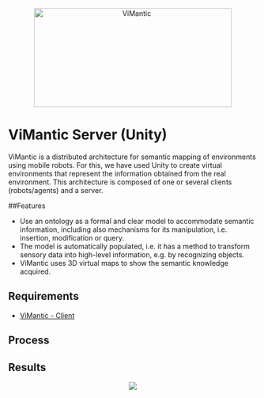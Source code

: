 <div align="center">
  <img src="https://github.com/DavidFernandezChaves/ViMantic-Unity3DNode/blob/master/Resources/Vimantic.gif?raw=true" alt="ViMantic" width="400" height="200"/>
</div>

# ViMantic Server (Unity)

ViMantic is a distributed architecture for semantic mapping of environments using mobile robots. For this, we have used Unity to create virtual environments that represent the information obtained from the real environment. This architecture is composed of one or several clients (robots/agents) and a server.

##Features
- Use an ontology as a formal and clear model to accommodate semantic information, including also mechanisms for its manipulation, i.e. insertion, modification or query.
- The model is automatically populated, i.e. it has a method to transform sensory data into high-level information, e.g. by recognizing objects.
- ViMantic uses 3D virtual maps to show the semantic knowledge acquired.

## Requirements
- [ViMantic - Client](https://github.com/DavidFernandezChaves/ViMantic-Client)

## Process

## Results
<div align="center">
  <img src="https://github.com/DavidFernandezChaves/ViMantic-Server/blob/master/Imgs/maps.PNG?raw=true"/>
</div>
